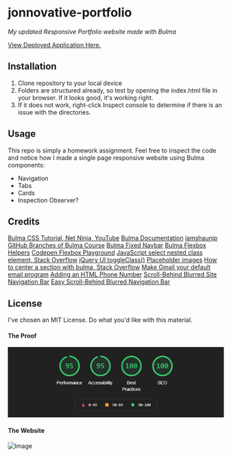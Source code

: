 # jonnovative-portfolio

*My updated Responsive Portfolio website made with Bulma*

[View Deployed Application Here.](https://pythonidaer.github.io/jonnovative-portfolio/)

## Installation
1. Clone repository to your local device
2. Folders are structured already, so test by opening the index.html file in your browser. If it looks good, it's working right.
3. If it does not work, right-click Inspect console to determine if there is an issue with the directories.

## Usage
This repo is simply a homework assignment. Feel free to inspect the code and notice how I made a single page responsive website using Bulma components:
- Navigation
- Tabs
- Cards
- Inspection Observer?
  
## Credits
[Bulma CSS Tutorial, Net Ninja, YouTube](https://www.youtube.com/watch?v=SCSAExGFK1E&list=PL4cUxeGkcC9iXItWKbaQxcyDT1u6E7a8a)
[Bulma Documentation](https://bulma.io/documentation/overview/start/)
[iamshaunjp GitHub Branches of Bulma Course](https://github.com/iamshaunjp/bulma-ui-build/branches/stale)
[Bulma Fixed Navbar](https://bulma.io/documentation/components/navbar/#fixed-navbar)
[Bulma Flexbox Helpers](https://bulma.io/documentation/helpers/flexbox-helpers/)
[Codepen Flexbox Playground](https://codepen.io/enxaneta/full/adLPwv)
[JavaScript select nested class element, Stack Overflow](https://stackoverflow.com/questions/25487402/javascript-select-nested-class-element)
[jQuery UI toggleClass()](https://jqueryui.com/toggleClass/)
[Placeholder images](https://placeholder.com/)
[How to center a section with bulma, Stack Overflow](https://stackoverflow.com/questions/53244082/how-to-center-a-section-with-bulma)
[Make Gmail your default email program](https://support.google.com/a/users/answer/9308783?hl=en)
[Adding an HTML Phone Number](https://www.elegantthemes.com/blog/wordpress/call-link-html-phone-number)
[]()
[]()
[Scroll-Behind Blurred Site Navigation Bar](http://thenewcode.com/990/Scroll-Behind-Blurred-Site-Navigation-Bar)
[Easy Scroll-Behind Blurred Navigation Bar](https://codepen.io/dudleystorey/pen/RNMbGG)

  
## License
I've chosen an MIT License. Do what you'd like with this material.

#### The Proof
![Google Lighthouse Perfect Score](Assets/Images/lighthouse.png)

#### The Website
![Image]()
